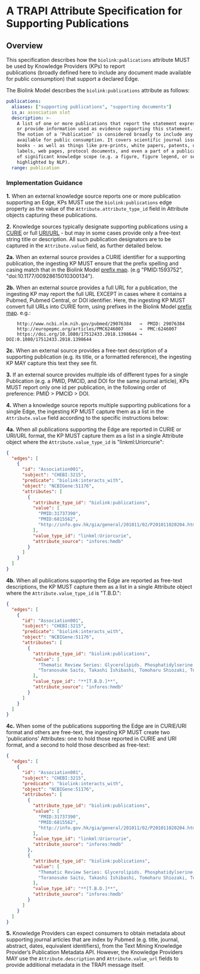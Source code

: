 # A TRAPI Attribute Specification for Supporting Publications

## Overview

This specification describes how the `biolink:publications` attribute MUST be used by Knowledge Providers (KPs) to report  
publications (broadly defined here to include any document made available for public consumption) that support
a declared Edge.

The Biolink Model describes the `biolink:publications` attribute as follows:
```yaml
publications:
  aliases: ["supporting publications", "supporting documents"]
  is_a: association slot
  description: >-
    A list of one or more publications that report the statement expressed in an Association, 
    or provide information used as evidence supporting this statement. 
    The notion of a ‘Publication’ is considered broadly to include any document made   
    available for public consumption. It covers scientific journal issues, individual articles, and
    books - as well as things like pre-prints, white papers, patents, drug
    labels, web pages, protocol documents, and even a part of a publication if
    of significant knowledge scope (e.g. a figure, figure legend, or section
    highlighted by NLP).
  range: publication
```

### Implementation Guidance

**1.** When an external knowledge source reports one or more publication supporting an Edge, KPs MUST use the `biolink:publications` edge property as the value of the `Attribute.attribute_type_id` field in Attribute objects capturing these publications. 

**2.** Knowledge sources typically designate supporting publications using a [CURIE](https://www.w3.org/TR/2010/NOTE-curie-20101216/) or full
[URI/URL](https://www.w3.org/Addressing/) -  but may in some cases provide only a free-text string title or description. All such publication designators are to be captured in the `Attribute.value` field, as further detailed below.

**2a.** When an external source provides a CURIE identifier for a supporting publication, the ingesting KP MUST ensure that the
prefix spelling and casing match that in the Biolink Model [prefix map](https://github.com/biolink/biolink-model/blob/master/prefix-map/biolink-model-prefix-map.json). (e.g "PMID:1593752", "doi:10.1177/00928615010300134").

**2b.** When an external source provides a full URL for a publication, the ingesting KP may report the full URL EXCEPT in cases where it contains a Pubmed, Pubmed Central, or DOI identifier. Here, the ingesting KP MUST convert full URLs into CURIE form, using prefixes in the Biolink Model [prefix map](https://github.com/biolink/biolink-model/blob/master/prefix-map/biolink-model-prefix-map.json). e.g.:
    
```
    http://www.ncbi.nlm.nih.gov/pubmed/29076384   →  PMID: 29076384  
    http://europepmc.org/articles/PMC6246007      →  PMC:6246007
    https://doi.org/10.1080/17512433.2018.1398644 →  DOI:0.1080/17512433.2018.1398644
``` 
  
**2c.** When an external source provides a free-text description of a supporting publication (e.g. its title, or a formatted reference), the ingesting KP MAY capture this text they see fit.
    
**3.** If an external source provides multiple ids of different types for a single Publication (e.g. a PMID, PMCID, and DOI for the same journal article), KPs MUST report only one id per publication, in the following order of preference: PMID > PMCID > DOI.  

**4.** When a knowledge source reports multiple supporting publications for a single Edge, the ingesting KP MUST capture them as a list in the `Attribute.value` field according to the specific instructions below:

**4a.** When all publications supporting the Edge are reported in CURIE or URI/URL format, the KP MUST capture them as a list in a single Attribute object where the `Attribute.value_type_id` is "linkml:Uriorcurie":

```json
{
  "edges": [
    {
      "id": "Association001",
      "subject": "CHEBI:3215",
      "predicate": "biolink:interacts_with",
      "object": "NCBIGene:51176",
      "attributes": [
        {
          "attribute_type_id": "biolink:publications",
          "value": [
            "PMID:31737390",
            "PMID:6815562",
            "http://info.gov.hk/gia/general/201011/02/P201011020204.htm"
          ],
          "value_type_id": "linkml:Uriorcurie",
          "attribute_source": "infores:hmdb"
        }
      ]
    }
  ]
}
```
  
**4b.** When all publications supporting the Edge are reported as free-text descriptions, the KP MUST capture them as a list in a single Attribute object where the `Attribute.value_type_id` is "T.B.D.":

```json
{
  "edges": [
    {
      "id": "Association001",
      "subject": "CHEBI:3215",
      "predicate": "biolink:interacts_with",
      "object": "NCBIGene:51176",
      "attributes": [
        {
          "attribute_type_id": "biolink:publications",
          "value": [
            "Thematic Review Series: Glycerolipids. Phosphatidylserine and phosphatidylethanolamine in mammalian cells: two metabolically related aminophospholipids",
            "Toranosuke Saito, Takashi Ishibashi, Tomoharu Shiozaki, Tetsuo Shiraishi, 'Developer for pressure-sensitive recording sheets, aqueous dispersion of the developer and method for preparing the developer.' U.S. Patent US5118443, issued September, 1986.: http://www.google.ca/patents/US5118443"
          ],
          "value_type_id": "**[T.B.D.]**",
          "attribute_source": "infores:hmdb"
        }
      ]
    }
  ]
}
```

**4c.** When some of the publications supporting the Edge are in CURIE/URI format and others are free-text, the ingesting KP MUST create two 'publications' Attributes: one to hold those reported in CURIE and URI format, and a second to hold those described as free-text: 


```json
{
  "edges": [
    {
      "id": "Association001",
      "subject": "CHEBI:3215",
      "predicate": "biolink:interacts_with",
      "object": "NCBIGene:51176",
      "attributes": [
        {
          "attribute_type_id": "biolink:publications",
          "value": [
            "PMID:31737390",
            "PMID:6815562",
            "http://info.gov.hk/gia/general/201011/02/P201011020204.htm"
          ],
          "value_type_id": "linkml:Uriorcurie",
          "attribute_source": "infores:hmdb"
        },
        {
          "attribute_type_id": "biolink:publications",
          "value": [
            "Thematic Review Series: Glycerolipids. Phosphatidylserine and phosphatidylethanolamine in mammalian cells: two metabolically related aminophospholipids",
            "Toranosuke Saito, Takashi Ishibashi, Tomoharu Shiozaki, Tetsuo Shiraishi, 'Developer for pressure-sensitive recording sheets, aqueous dispersion of the developer and method for preparing the developer.' U.S. Patent US5118443, issued September, 1986.: http://www.google.ca/patents/US5118443"
          ],
          "value_type_id": "**[T.B.D.]**",
          "attribute_source": "infores:hmdb"
        }
      ]
    }
  ]
}
```
    
**5.** Knowledge Providers can expect consumers to obtain metadata about supporting journal articles that 
are index by Pubmed (e.g. title, journal, abstract, dates, equivalent identifiers), from the Text Mining Knowledge Provider’s 
Publication Metadata API. However, the Knowledge Providers MAY use the `Attribute.description` and 
`Attribute.value_url` fields to provide additional metadata in the TRAPI message itself.
